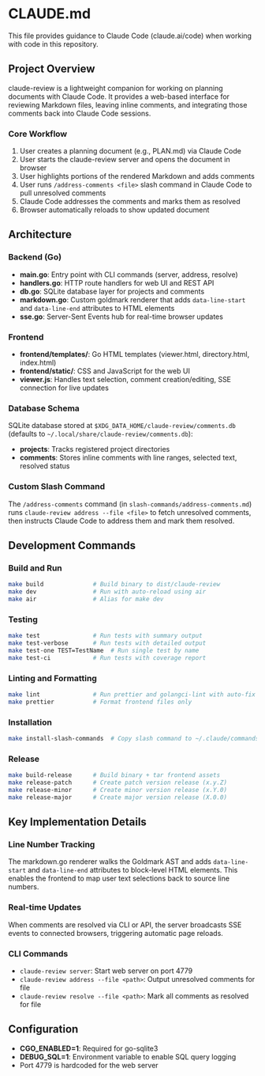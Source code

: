 # CLAUDE.md

This file provides guidance to Claude Code (claude.ai/code) when working with code in this repository.

## Project Overview

claude-review is a lightweight companion for working on planning documents with Claude Code. It provides a web-based interface for reviewing Markdown files, leaving inline comments, and integrating those comments back into Claude Code sessions.

### Core Workflow
1. User creates a planning document (e.g., PLAN.md) via Claude Code
2. User starts the claude-review server and opens the document in browser
3. User highlights portions of the rendered Markdown and adds comments
4. User runs `/address-comments <file>` slash command in Claude Code to pull unresolved comments
5. Claude Code addresses the comments and marks them as resolved
6. Browser automatically reloads to show updated document

## Architecture

### Backend (Go)
- **main.go**: Entry point with CLI commands (server, address, resolve)
- **handlers.go**: HTTP route handlers for web UI and REST API
- **db.go**: SQLite database layer for projects and comments
- **markdown.go**: Custom goldmark renderer that adds `data-line-start` and `data-line-end` attributes to HTML elements
- **sse.go**: Server-Sent Events hub for real-time browser updates

### Frontend
- **frontend/templates/**: Go HTML templates (viewer.html, directory.html, index.html)
- **frontend/static/**: CSS and JavaScript for the web UI
- **viewer.js**: Handles text selection, comment creation/editing, SSE connection for live updates

### Database Schema
SQLite database stored at `$XDG_DATA_HOME/claude-review/comments.db` (defaults to `~/.local/share/claude-review/comments.db`):
- **projects**: Tracks registered project directories
- **comments**: Stores inline comments with line ranges, selected text, resolved status

### Custom Slash Command
The `/address-comments` command (in `slash-commands/address-comments.md`) runs `claude-review address --file <file>` to fetch unresolved comments, then instructs Claude Code to address them and mark them resolved.

## Development Commands

### Build and Run
```bash
make build              # Build binary to dist/claude-review
make dev                # Run with auto-reload using air
make air                # Alias for make dev
```

### Testing
```bash
make test               # Run tests with summary output
make test-verbose       # Run tests with detailed output
make test-one TEST=TestName  # Run single test by name
make test-ci            # Run tests with coverage report
```

### Linting and Formatting
```bash
make lint               # Run prettier and golangci-lint with auto-fix
make prettier           # Format frontend files only
```

### Installation
```bash
make install-slash-commands  # Copy slash command to ~/.claude/commands/
```

### Release
```bash
make build-release      # Build binary + tar frontend assets
make release-patch      # Create patch version release (x.y.Z)
make release-minor      # Create minor version release (x.Y.0)
make release-major      # Create major version release (X.0.0)
```

## Key Implementation Details

### Line Number Tracking
The markdown.go renderer walks the Goldmark AST and adds `data-line-start` and `data-line-end` attributes to block-level HTML elements. This enables the frontend to map user text selections back to source line numbers.

### Real-time Updates
When comments are resolved via CLI or API, the server broadcasts SSE events to connected browsers, triggering automatic page reloads.

### CLI Commands
- `claude-review server`: Start web server on port 4779
- `claude-review address --file <path>`: Output unresolved comments for file
- `claude-review resolve --file <path>`: Mark all comments as resolved for file

## Configuration

- **CGO_ENABLED=1**: Required for go-sqlite3
- **DEBUG_SQL=1**: Environment variable to enable SQL query logging
- Port 4779 is hardcoded for the web server
